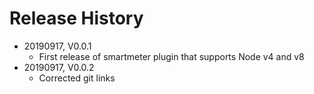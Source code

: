 # Release History

* 20190917, V0.0.1
    * First release of smartmeter plugin that supports Node v4 and v8
* 20190917, V0.0.2
    * Corrected git links

    
